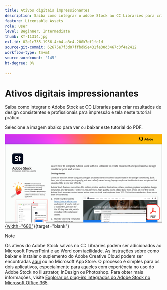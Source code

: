 ```yaml
---
title: Ativos digitais impressionantes
description: Saiba como integrar o Adobe Stock ao CC Libraries para criar resultados de design consistentes e profissionais para impressão e tela neste tutorial prático
feature: Licensable Assets
role: User
level: Beginner, Intermediate
thumb: KT-11314.jpg
exl-id: 02e1c735-1956-4cb4-a3c4-200b7ef1fc1d
source-git-commit: 62675e7f3d07ffbdb5e431fe30d3467c3f4a2412
workflow-type: tm+mt
source-wordcount: '145'
ht-degree: 0%

---
```


# Ativos digitais impressionantes

Saiba como integrar o Adobe Stock ao CC Libraries para criar resultados de design consistentes e profissionais para impressão e tela neste tutorial prático.

Selecione a imagem abaixo para ver ou baixar este tutorial do PDF.

[![Primeira imagem de página do tutorial](assets/Stunningdigitalassets.png){width="680"}](assets/Stunning-Digital-Assets.pdf){target="blank"}

>[!NOTE]
>
>Os ativos do Adobe Stock salvos no CC Libraries podem ser adicionados ao Microsoft PowerPoint e ao Word com facilidade. As instruções sobre como baixar e instalar o suplemento do Adobe Creative Cloud podem ser encontradas [aqui](https://helpx.adobe.com/br/creative-cloud/help/libraries-addin-microsoft-office.html) ou no Microsoft App Store. O processo é simples para os dois aplicativos, especialmente para aqueles com experiência no uso do Adobe Stock no Illustrator, InDesign ou Photoshop. Para obter mais informações, visite [Explorar os plug-ins integrados do Adobe Stock no Microsoft Office 365](https://helpx.adobe.com/br/stock/help/microsoft-office-plug-ins.html).

